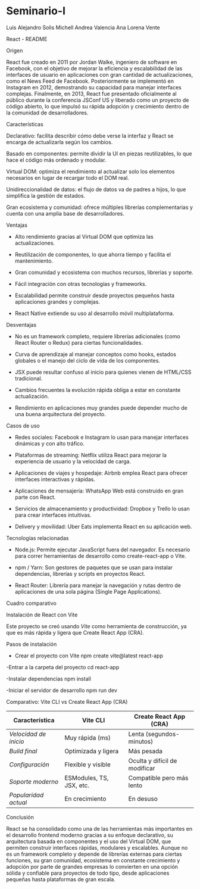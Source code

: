# Seminario-I

Luis Alejandro Solis
Michell Andrea Valencia
Ana Lorena Vente

React - README

Origen

React fue creado en 2011 por Jordan Walke, ingeniero de software en Facebook, con el objetivo de mejorar la eficiencia y escalabilidad de las interfaces de usuario en aplicaciones con gran cantidad de actualizaciones, como el News Feed de Facebook. Posteriormente se implementó en Instagram en 2012, demostrando su capacidad para manejar interfaces complejas. Finalmente, en 2013, React fue presentado oficialmente al público durante la conferencia JSConf US y liberado como un proyecto de código abierto, lo que impulsó su rápida adopción y crecimiento dentro de la comunidad de desarrolladores.

Características

Declarativo: facilita describir cómo debe verse la interfaz y React se encarga de actualizarla según los cambios.

Basado en componentes: permite dividir la UI en piezas reutilizables, lo que hace el código más ordenado y modular.

Virtual DOM: optimiza el rendimiento al actualizar solo los elementos necesarios en lugar de recargar todo el DOM real.

Unidireccionalidad de datos: el flujo de datos va de padres a hijos, lo que simplifica la gestión de estados.

Gran ecosistema y comunidad: ofrece múltiples librerías complementarias y cuenta con una amplia base de desarrolladores.


Ventajas

- Alto rendimiento gracias al Virtual DOM que optimiza las actualizaciones.

- Reutilización de componentes, lo que ahorra tiempo y facilita el mantenimiento.

- Gran comunidad y ecosistema con muchos recursos, librerías y soporte.

- Fácil integración con otras tecnologías y frameworks.

- Escalabilidad permite construir desde proyectos pequeños hasta aplicaciones grandes y complejas.

- React Native extiende su uso al desarrollo móvil multiplataforma.

Desventajas

- No es un framework completo, requiere librerías adicionales (como React Router o Redux) para ciertas funcionalidades.

- Curva de aprendizaje al manejar conceptos como hooks, estados globales o el manejo del ciclo de vida de los componentes.

- JSX puede resultar confuso al inicio para quienes vienen de HTML/CSS tradicional.

- Cambios frecuentes la evolución rápida obliga a estar en constante actualización.

- Rendimiento en aplicaciones muy grandes puede depender mucho de una buena arquitectura del proyecto.


Casos de uso

- Redes sociales: Facebook e Instagram lo usan para manejar interfaces dinámicas y con alto tráfico.

- Plataformas de streaming: Netflix utiliza React para mejorar la experiencia de usuario y la velocidad de carga.

- Aplicaciones de viajes y hospedaje: Airbnb emplea React para ofrecer interfaces interactivas y rápidas.

- Aplicaciones de mensajería: WhatsApp Web está construido en gran parte con React.

- Servicios de almacenamiento y productividad: Dropbox y Trello lo usan para crear interfaces intuitivas.

- Delivery y movilidad: Uber Eats implementa React en su aplicación web.


Tecnologías relacionadas

- Node.js: Permite ejecutar JavaScript fuera del navegador. Es necesario para correr herramientas de desarrollo como create-react-app o Vite.

- npm / Yarn: Son gestores de paquetes que se usan para instalar dependencias, librerías y scripts en proyectos React.

- React Router: Librería para manejar la navegación y rutas dentro de aplicaciones de una sola página (Single Page Applications).


Cuadro comparativo


Instalación de React con Vite

Este proyecto se creó usando *Vite* como herramienta de construcción, ya que es más rápida y ligera que Create React App (CRA).

 Pasos de instalación

- Crear el proyecto con Vite
npm create vite@latest react-app

-Entrar a la carpeta del proyecto
cd react-app

-Instalar dependencias
npm install

-Iniciar el servidor de desarrollo
npm run dev


 Comparativo: Vite CLI vs Create React App (CRA)

|  Característica       |    Vite CLI              |    Create React App (CRA)     |
| --------------------- | ----------------------   | ---------------------------   |
| *Velocidad de inicio* | Muy rápida (ms)          | Lenta (segundos-minutos)      |
| *Build final*         | Optimizada y ligera      | Más pesada                    |
| *Configuración*       | Flexible y visible       | Oculta y difícil de modificar |
| *Soporte moderno*     | ESModules, TS, JSX, etc. | Compatible pero más lento     |
| *Popularidad actual*  | En crecimiento           | En desuso                     |

Conclusión

React se ha consolidado como una de las herramientas más importantes en el desarrollo frontend moderno gracias a su enfoque declarativo, su arquitectura basada en componentes y el uso del Virtual DOM, que permiten construir interfaces rápidas, modulares y escalables. Aunque no es un framework completo y depende de librerías externas para ciertas funciones, su gran comunidad, ecosistema en constante crecimiento y adopción por parte de grandes empresas lo convierten en una opción sólida y confiable para proyectos de todo tipo, desde aplicaciones pequeñas hasta plataformas de gran escala.
